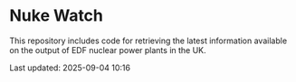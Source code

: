 # Nuke Watch

This repository includes code for retrieving the latest information available on the output of EDF nuclear power plants in the UK.

Last updated: 2025-09-04 10:16